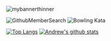 ![mybannerthinner](https://user-images.githubusercontent.com/28151071/89126468-c8350400-d4dd-11ea-9903-89ab9b72250a.png)


![GithubMemberSearch](https://img.shields.io/badge/Code-GitHubMemberSearch-informational?style=flat&logo=c-sharp&logoColor=white&color=2bbc8a)
![Bowling Kata](https://img.shields.io/badge/Code-BowlingKata-informational?style=flat&logo=c-sharp&logoColor=white&color=2bbc8a)

[![Top Langs](https://github-readme-stats.vercel.app/api/top-langs/?username=ascrees&theme=dark)](https://github.com/ascrees/github-readme-stats)
[![Andrew's github stats](https://github-readme-stats.vercel.app/api?username=ascrees&show_icons=true&theme=dark)](https://github.com/ascrees/github-readme-stats)
